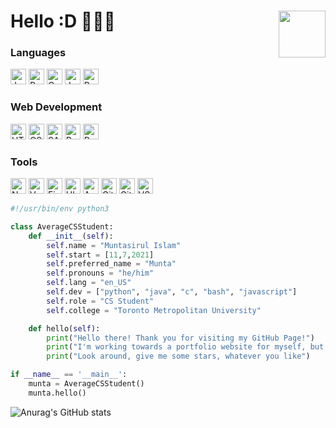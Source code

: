 # Hello :D 👨🏽‍💻 <a href='https://muntalee.net/'><img align='right' src="https://i.imgur.com/x45MFlk.png" width="75"></a>

### Languages
<div>
    <img alt="Java" src="https://img.shields.io/badge/java-%23ED8B00.svg?&style=for-the-badge&logo=java&logoColor=white" height="25"/> 
    <img alt="Python" src="https://img.shields.io/badge/python%20-%2314354C.svg?&style=for-the-badge&logo=python&logoColor=white" height="25"/>
    <img alt="C" src="https://img.shields.io/badge/c-%2300599C.svg?style=for-the-badge&logo=c&logoColor=white" height="25"/>
    <img alt="JavaScript" src="https://img.shields.io/badge/JavaScript-F7DF1E?logo=javascript&logoColor=000&style=for-the-badge" height="25"/>
    <img alt="Bash" src="https://img.shields.io/badge/shell_script-%23121011.svg?style=for-the-badge&logo=gnu-bash&logoColor=white" height="25"/>
</div>
 
### Web Development
 
<div>
  <img alt="HTML5" src="https://img.shields.io/badge/HTML5-E34F26?logo=html5&logoColor=fff&style=for-the-badge" height="25">
  <img alt="CSS3" src="https://img.shields.io/badge/CSS3-1572B6?logo=css3&logoColor=fff&style=for-the-badge" height="25">
  <img alt="SASS" src="https://img.shields.io/badge/SASS-hotpink.svg?style=for-the-badge&logo=SASS&logoColor=white" height="25">
  <img alt="React" src="https://img.shields.io/badge/react%20-%2320232a.svg?&style=for-the-badge&logo=react&logoColor=%2361DAFB" height="25"/>
  <img alt="Bootstrap"  src="https://img.shields.io/badge/Bootstrap-7952B3?logo=bootstrap&logoColor=fff&style=for-the-badge" height="25">
</div>
 
### Tools

<div>
  <img alt="Neovim" src="https://img.shields.io/badge/NeoVim-%2357A143.svg?&style=for-the-badge&logo=neovim&logoColor=white" height="25">
  <img alt="Vercel" src="https://img.shields.io/badge/Vercel-000?logo=vercel&logoColor=fff&style=for-the-badge" height="25">
  <img alt="Figma" src="https://img.shields.io/badge/Figma-F24E1E.svg?style=for-the-badge&logo=Figma&logoColor=white" height="25">
  <img alt="Ubuntu" src="https://img.shields.io/badge/Ubuntu-E95420.svg?style=for-the-badge&logo=Ubuntu&logoColor=white" height="25">
  <img alt="Arch" src="https://img.shields.io/badge/Arch%20Linux-1793D1?logo=arch-linux&logoColor=fff&style=for-the-badge" height="25">
  <img alt="Git" src="https://img.shields.io/badge/Git-F05032.svg?style=for-the-badge&logo=Git&logoColor=white" height="25">
  <img alt="GitHub" src="https://img.shields.io/badge/github-%23121011.svg?style=for-the-badge&logo=github&logoColor=white" height="25">
  <img alt="VS Code" src="https://img.shields.io/badge/Visual%20Studio%20Code-007ACC.svg?style=for-the-badge&logo=Visual-Studio-Code&logoColor=white" height="25">
</div>


```python
#!/usr/bin/env python3

class AverageCSStudent:
    def __init__(self):
        self.name = "Muntasirul Islam"
        self.start = [11,7,2021]
        self.preferred_name = "Munta"
        self.pronouns = "he/him"
        self.lang = "en_US"
        self.dev = ["python", "java", "c", "bash", "javascript"]
        self.role = "CS Student"
        self.college = "Toronto Metropolitan University"

    def hello(self):
        print("Hello there! Thank you for visiting my GitHub Page!")
        print("I'm working towards a portfolio website for myself, but for now this will do")
        print("Look around, give me some stars, whatever you like")

if __name__ == '__main__':
    munta = AverageCSStudent()
    munta.hello()
```

![Anurag's GitHub stats](https://github-readme-stats.vercel.app/api?username=muntalee&theme=dark&show_icons=true)
